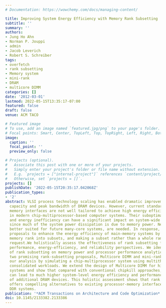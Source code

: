 ```yaml
---
# Documentation: https://wowchemy.com/docs/managing-content/

title: Improving System Energy Efficiency with Memory Rank Subsetting
subtitle: ''
summary: ''
authors:
- Jung Ho Ahn
- Norman P. Jouppi
- admin
- Jacob Leverich
- Robert S. Schreiber
tags:
- overfetch
- rank subsetting
- Memory system
- mini-rank
- DRAM
- multicore DIMM
categories: []
date: '2012-03-01'
lastmod: 2022-05-15T13:35:17-07:00
featured: false
draft: false
venue: ACM TACO

# Featured image
# To use, add an image named `featured.jpg/png` to your page's folder.
# Focal points: Smart, Center, TopLeft, Top, TopRight, Left, Right, BottomLeft, Bottom, BottomRight.
image:
  caption: ''
  focal_point: ''
  preview_only: false

# Projects (optional).
#   Associate this post with one or more of your projects.
#   Simply enter your project's folder or file name without extension.
#   E.g. `projects = ["internal-project"]` references `content/project/deep-learning/index.md`.
#   Otherwise, set `projects = []`.
projects: []
publishDate: '2022-05-15T20:35:17.042068Z'
publication_types:
- '2'
abstract: VLSI process technology scaling has enabled dramatic improvements in the
  capacity and peak bandwidth of DRAM devices. However, current standard DDRx DIMM
  memory interfaces are not well tailored to achieve high energy efficiency and performance
  in modern chip-multiprocessor-based computer systems. Their suboptimal performance
  and energy inefficiency can have a significant impact on system-wide efficiency
  since much of the system power dissipation is due to memory power. New memory interfaces,
  better suited for future many-core systems, are needed. In response, there are recent
  proposals to enhance the energy efficiency of main-memory systems by dividing a
  memory rank into subsets, and making a subset rather than a whole rank serve a memory
  request.We holistically assess the effectiveness of rank subsetting from system-wide
  performance, energy-efficiency, and reliability perspectives. We identify the impact
  of rank subsetting on memory power and processor performance analytically, compare
  two promising rank-subsetting proposals, Multicore DIMM and mini-rank, and verify
  our analysis by simulating a chip-multiprocessor system using multithreaded and
  consolidated workloads. We extend the design of Multicore DIMM for high-reliability
  systems and show that compared with conventional chipkill approaches, rank subsetting
  can lead to much higher system-level energy efficiency and performance at the cost
  of additional DRAM devices. This holistic assessment shows that rank subsetting
  offers compelling alternatives to existing processor-memory interfaces for future
  DDR systems.
publication: '*ACM Transactions on Architecture and Code Optimization*'
doi: 10.1145/2133382.2133386
---
```

